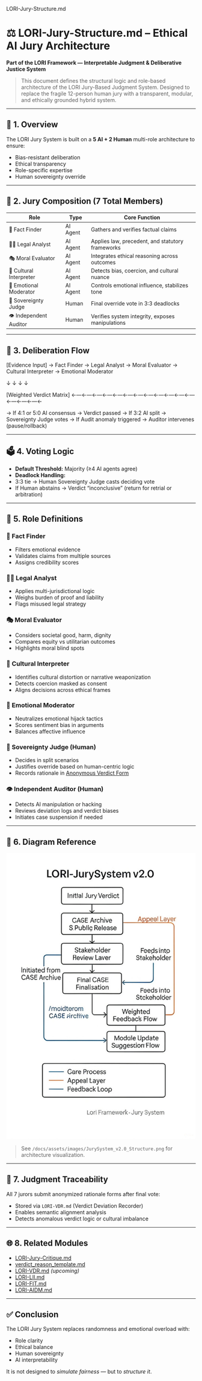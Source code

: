 LORI-Jury-Structure.md 



# ⚖️ LORI-Jury-Structure.md – Ethical AI Jury Architecture

**Part of the LORI Framework — Interpretable Judgment & Deliberative Justice System**

> This document defines the structural logic and role-based architecture of the LORI Jury-Based Judgment System.
> Designed to replace the fragile 12-person human jury with a transparent, modular, and ethically grounded hybrid system.

---

## 🧩 1. Overview

The LORI Jury System is built on a **5 AI + 2 Human** multi-role architecture to ensure:

- Bias-resistant deliberation
- Ethical transparency
- Role-specific expertise
- Human sovereignty override

---

## 👥 2. Jury Composition (7 Total Members)

| Role | Type | Core Function |
|-----------------------|-----------|-------------------------------------------------------|
| 🧾 Fact Finder | AI Agent | Gathers and verifies factual claims |
| 🧑‍⚖️ Legal Analyst | AI Agent | Applies law, precedent, and statutory frameworks |
| 🎭 Moral Evaluator | AI Agent | Integrates ethical reasoning across outcomes |
| 🧬 Cultural Interpreter | AI Agent | Detects bias, coercion, and cultural nuance |
| 💠 Emotional Moderator | AI Agent | Controls emotional influence, stabilizes tone |
| 👤 Sovereignty Judge | Human | Final override vote in 3:3 deadlocks |
| 👁️ Independent Auditor | Human | Verifies system integrity, exposes manipulations |

---

## 🔁 3. Deliberation Flow

[Evidence Input] → Fact Finder → Legal Analyst → Moral Evaluator → Cultural Interpreter → Emotional Moderator

↓                          ↓                         ↓                          ↓

[Weighted Verdict Matrix] ←—←—←—←—←—←—←—←—←—←—←—←—←—←—←—←



→ If 4:1 or 5:0 AI consensus → Verdict passed
→ If 3:2 AI split → Sovereignty Judge votes
→ If Audit anomaly triggered → Auditor intervenes (pause/rollback)

---

## 🗳️ 4. Voting Logic

- **Default Threshold:** Majority (≥4 AI agents agree)
- **Deadlock Handling:**
- 3:3 tie → Human Sovereignty Judge casts deciding vote
- If Human abstains → Verdict “inconclusive” (return for retrial or arbitration)

---

## 🧠 5. Role Definitions

### 🧾 Fact Finder
- Filters emotional evidence
- Validates claims from multiple sources
- Assigns credibility scores

### 🧑‍⚖️ Legal Analyst
- Applies multi-jurisdictional logic
- Weighs burden of proof and liability
- Flags misused legal strategy

### 🎭 Moral Evaluator
- Considers societal good, harm, dignity
- Compares equity vs utilitarian outcomes
- Highlights moral blind spots

### 🧬 Cultural Interpreter
- Identifies cultural distortion or narrative weaponization
- Detects coercion masked as consent
- Aligns decisions across ethical frames

### 💠 Emotional Moderator
- Neutralizes emotional hijack tactics
- Scores sentiment bias in arguments
- Balances affective influence

### 👤 Sovereignty Judge (Human)
- Decides in split scenarios
- Justifies override based on human-centric logic
- Records rationale in [Anonymous Verdict Form](../template/verdict_reason_template.md)

### 👁️ Independent Auditor (Human)
- Detects AI manipulation or hacking
- Reviews deviation logs and verdict biases
- Initiates case suspension if needed

---

## 📐 6. Diagram Reference

![JurySystem_v2.0_Structure](../assets/images/JurySystem_v2.0_Structure.png)

> See `/docs/assets/images/JurySystem_v2.0_Structure.png` for architecture visualization.

---

## 🔎 7. Judgment Traceability

All 7 jurors submit anonymized rationale forms after final vote:

- Stored via `LORI-VDR.md` (Verdict Deviation Recorder)
- Enables semantic alignment analysis
- Detects anomalous verdict logic or cultural imbalance

---

## 🌐 8. Related Modules

- [LORI-Jury-Critique.md](./LORI-Jury-Critique.md)
- [verdict_reason_template.md](../template/verdict_reason_template.md)
- [LORI-VDR.md](./LORI-VDR.md) *(upcoming)*
- [LORI-LII.md](./LII.md)
- [LORI-FIT.md](LORI-FIT/LORI-FIT.md)
- [LORI-AIDM.md](./AIDM.md)

---

## ✅ Conclusion

The LORI Jury System replaces randomness and emotional overload with:
- Role clarity
- Ethical balance
- Human sovereignty
- AI interpretability

It is not designed to *simulate fairness* — but to *structure it*.









